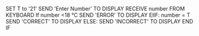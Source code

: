 SET T to '21'
SEND 'Enter Number' TO DISPLAY
RECEIVE number FROM KEYBOARD
If number <18 °C
  SEND 'ERROR' TO DISPLAY
ElIF: number = T
  SEND 'CORRECT' TO DISPLAY
ELSE:
  SEND 'INCORRECT' TO DISPLAY
END IF
  
